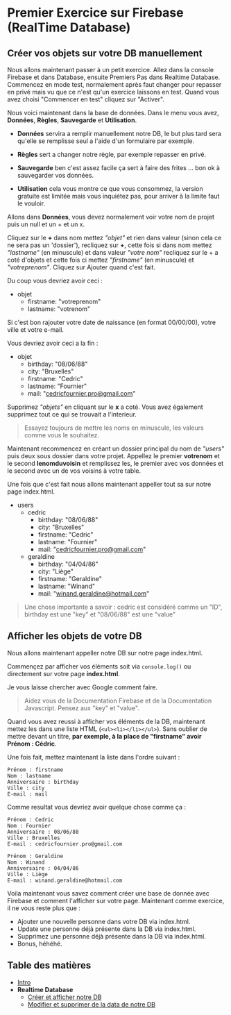 # Premier Exercice sur Firebase (RealTime Database)

## Créer vos objets sur votre DB manuellement

Nous allons maintenant passer à un petit exercice. Allez dans la console Firebase et dans Database, ensuite Premiers Pas dans Realtime Database.
Commencez en mode test, normalement après faut changer pour repasser en privé mais vu que ce n'est qu'un exercice laissons en test. Quand vous avez choisi "Commencer en test" cliquez sur "Activer".

Nous voici maintenant dans la base de données. Dans le menu vous avez, **Données**, **Règles**, **Sauvegarde** et **Utilisation**.

- **Données** servira a remplir manuellement notre DB, le but plus tard sera qu'elle se remplisse seul a l'aide d'un formulaire par exemple.

- **Règles** sert a changer notre règle, par exemple repasser en privé.

- **Sauvegarde** ben c'est assez facile ça sert à faire des frites ... bon ok à sauvegarder vos données.

- **Utilisation** cela vous montre ce que vous consommez, la version gratuite est limitée mais vous inquiétez pas, pour arriver à la limite faut le vouloir.


Allons dans **Données**, vous devez normalement voir votre nom de projet puis un null et un + et un x.

Cliquez sur le **+** dans nom mettez *"objet"* et rien dans valeur (sinon cela ce ne sera pas un 'dossier'), recliquez sur **+**, cette fois si dans nom mettez *"lastname"* (en minuscule) et dans valeur *"votre nom"* recliquez sur le + a coté d'objets et cette fois ci mettez *"firstname"* (en minuscule) et *"votreprenom"*. Cliquez sur Ajouter quand c'est fait.

Du coup vous devriez avoir ceci :

- objet
  - firstname: "votreprenom"
  - lastname: "votrenom"

Si c'est bon rajouter votre date de naissance (en format 00/00/00), votre ville et votre e-mail.

Vous devriez avoir ceci a la fin :

- objet
  - birthday: "08/06/88"
  - city: "Bruxelles"
  - firstname: "Cedric"
  - lastname: "Fournier"
  - mail: "cedricfournier.pro@gmail.com"


Supprimez *"objets"* en cliquant sur le **x** a coté.
Vous avez également supprimez tout ce qui se trouvait a l'interieur.

> Essayez toujours de mettre les noms en minuscule, les valeurs comme vous le souhaitez.

Maintenant recommencez en créant un dossier principal du nom de *"users"* puis deux sous dossier dans votre projet. Appellez le premier **votrenom** et le second **lenomduvoisin** et remplissez les, le premier avec vos données et le second avec un de vos voisins à votre table.

Une fois que c'est fait nous allons maintenant appeller tout sa sur notre page index.html.

- users
  - cedric
    - birthday: "08/06/88"
    - city: "Bruxelles"
    - firstname: "Cedric"
    - lastname: "Fournier"
    - mail: "cedricfournier.pro@gmail.com"
  - geraldine
    - birthday: "04/04/86"
    - city: "Liège"
    - firstname: "Geraldine"
    - lastname: "Winand"
    - mail: "winand.geraldine@hotmail.com"

> Une chose importante a savoir : cedric est considéré comme un "ID", birthday est une "key" et "08/06/88" est une "value"


## Afficher les objets de votre DB

Nous allons maintenant appeller notre DB sur notre page index.html.

Commençez par afficher vos éléments soit via `console.log()` ou directement sur votre page **index.html**.

Je vous laisse chercher avec Google comment faire.

> Aidez vous de la Documentation Firebase et de la Documentation Javascript. Pensez aux "key" et "value".

Quand vous avez reussi à afficher vos éléments de la DB, maintenant mettez les dans une liste HTML (`<ul><li></li></ul>`). Sans oublier de mettre devant un titre, **par exemple, à la place de "firstname" avoir Prénom : Cédric**.

Une fois fait, mettez maintenant la liste dans l'ordre suivant :

    Prénom : firstname
    Nom : lastname
    Anniversaire : birthday
    Ville : city
    E-mail : mail

Comme resultat vous devriez avoir quelque chose comme ça :

    Prénom : Cedric
    Nom : Fournier
    Anniversaire : 08/06/88
    Ville : Bruxelles
    E-mail : cedricfournier.pro@gmail.com

    Prénom : Geraldine
    Nom : Winand
    Anniversaire : 04/04/86
    Ville : Liège
    E-mail : winand.geraldine@hotmail.com

Voila maintenant vous savez comment créer une base de donnée avec Firebase et comment l'afficher sur votre page. Maintenant comme exercice, il ne vous reste plus que :
  - Ajouter une nouvelle personne dans votre DB via index.html.
  - Update une personne déjà présente dans la DB via index.html.
  - Supprimez une personne déjà présente dans la DB via index.html.
  - Bonus, héhéhé.

## Table des matières

  - [Intro](intro.md) 
  - **Realtime Database**
    - [Créer et afficher notre DB](./Realtime_Database/exercice01.md)
    - [Modifier et supprimer de la data de notre DB](./Realtime_Database/exercice02.md)
